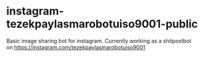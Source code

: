 # instagram-tezekpaylasmarobotuiso9001-public
Basic image sharing bot for instagram. Currently working as a shitpostbot on https://instagram.com/tezekpaylasmarobotuiso9001
